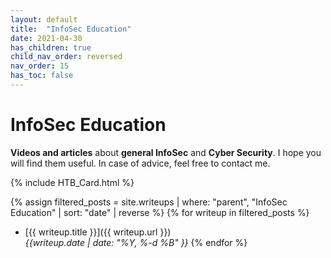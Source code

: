 ```yaml
---
layout: default
title:  "InfoSec Education"
date: 2021-04-30
has_children: true
child_nav_order: reversed
nav_order: 15
has_toc: false
---
```


# InfoSec Education
**Videos and articles** about **general InfoSec** and **Cyber Security**.
I hope you will find them useful. In case of advice, feel free to contact me.

{% include HTB_Card.html %}

{% assign filtered_posts = site.writeups | where: "parent", "InfoSec Education" | sort: "date" | reverse %}
{% for writeup in filtered_posts %}
- [{{ writeup.title }}]({{ writeup.url }})<br>
*{{writeup.date | date: "%Y, %-d %B" }}*
{% endfor %}


